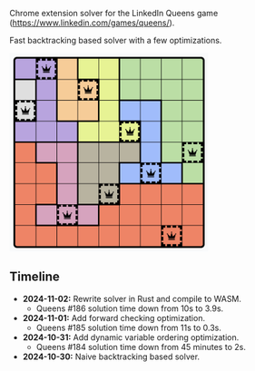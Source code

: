 Chrome extension solver for the LinkedIn Queens game (https://www.linkedin.com/games/queens/).

Fast backtracking based solver with a few optimizations.

<img src="https://raw.githubusercontent.com/BlueBlazin/queens-solver-extension/refs/heads/master/queens-solution-example.png" width="350" height="350" alt="Image of solved queens game board with solution squares marked with a red overlay and red border." />

## Timeline

- **2024-11-02:** Rewrite solver in Rust and compile to WASM.
  - Queens #186 solution time down from 10s to 3.9s.
- **2024-11-01:** Add forward checking optimization.
  - Queens #185 solution time down from 11s to 0.3s.
- **2024-10-31:** Add dynamic variable ordering optimization.
  - Queens #184 solution time down from 45 minutes to 2s.
- **2024-10-30:** Naive backtracking based solver.
